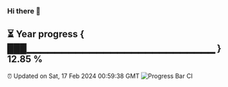 ### Hi there 👋
⏳ Year progress { ███▁▁▁▁▁▁▁▁▁▁▁▁▁▁▁▁▁▁▁▁▁▁▁▁▁▁▁ } 12.85 %
---
⏰ Updated on Sat, 17 Feb 2024 00:59:38 GMT
![Progress Bar CI](https://github.com/liununu/liununu/workflows/Progress%20Bar%20CI/badge.svg)
